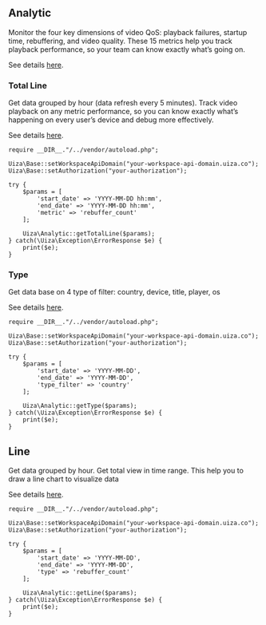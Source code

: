 ## Analytic
Monitor the four key dimensions of video QoS: playback failures, startup time, rebuffering, and video quality.
These 15 metrics help you track playback performance, so your team can know exactly what’s going on.

See details [here](https://docs.uiza.io/#analytic).

### Total Line
Get data grouped by hour (data refresh every 5 minutes). Track video playback on any metric performance, so you can know exactly what’s happening on every user’s device and debug more effectively.

See details [here](https://docs.uiza.io/#total-line).

````
require __DIR__."/../vendor/autoload.php";

Uiza\Base::setWorkspaceApiDomain("your-workspace-api-domain.uiza.co");
Uiza\Base::setAuthorization("your-authorization");

try {
    $params = [
        'start_date' => 'YYYY-MM-DD hh:mm',
        'end_date' => 'YYYY-MM-DD hh:mm',
        'metric' => 'rebuffer_count'
    ];

    Uiza\Analytic::getTotalLine($params);
} catch(\Uiza\Exception\ErrorResponse $e) {
    print($e);
}
````

### Type
Get data base on 4 type of filter: country, device, title, player, os

See details [here](https://docs.uiza.io/#type).

````
require __DIR__."/../vendor/autoload.php";

Uiza\Base::setWorkspaceApiDomain("your-workspace-api-domain.uiza.co");
Uiza\Base::setAuthorization("your-authorization");

try {
    $params = [
        'start_date' => 'YYYY-MM-DD',
        'end_date' => 'YYYY-MM-DD',
        'type_filter' => 'country'
    ];

    Uiza\Analytic::getType($params);
} catch(\Uiza\Exception\ErrorResponse $e) {
    print($e);
}
````

## Line
Get data grouped by hour. Get total view in time range. This help you to draw a line chart to visualize data

See details [here](https://docs.uiza.io/#line).

````
require __DIR__."/../vendor/autoload.php";

Uiza\Base::setWorkspaceApiDomain("your-workspace-api-domain.uiza.co");
Uiza\Base::setAuthorization("your-authorization");

try {
    $params = [
        'start_date' => 'YYYY-MM-DD',
        'end_date' => 'YYYY-MM-DD',
        'type' => 'rebuffer_count'
    ];

    Uiza\Analytic::getLine($params);
} catch(\Uiza\Exception\ErrorResponse $e) {
    print($e);
}
````
